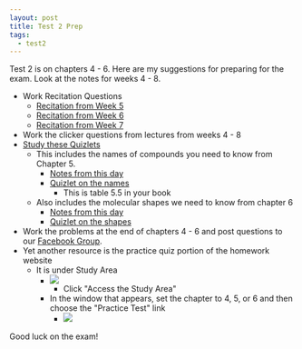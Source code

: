 ```yaml
---
layout: post
title: Test 2 Prep
tags:
  - test2
---
```


Test 2 is on chapters 4 - 6. Here are my suggestions for preparing for the exam. Look at the notes for weeks 4 - 8.

+ Work Recitation Questions
  + [Recitation from Week 5](https://jmbeach.github.io/CH101-008/2016/09/21/week-5-recitation-1st-for-test-2.html)
  + [Recitation from Week 6](https://jmbeach.github.io/CH101-008/2016/09/21/week-6-recitation-2nd-for-test-2.html)
  + [Recitation from Week 7](https://jmbeach.github.io/CH101-008/2016/10/05/test-2-recitation-3.html)
+ Work the clicker questions from lectures from weeks 4 - 8
+ [Study these Quizlets](https://quizlet.com/Jared_Beach/folders/ch-101-test-2)
  + This includes the names of compounds you need to know from Chapter 5.
    + [Notes from this day](https://jmbeach.github.io/CH101-008/2016/09/21/week-6-day-2.html)
    + [Quizlet on the names](https://quizlet.com/_2jbzxn)
      + This is table 5.5 in your book
  + Also includes the molecular shapes we need to know from chapter 6
    + [Notes from this day](https://jmbeach.github.io/CH101-008/2016/10/03/week-8-day-1.html)
    + [Quizlet on the shapes](https://quizlet.com/_2larmb)
+ Work the problems at the end of chapters 4 - 6 and post questions to our [Facebook Group](https://www.facebook.com/groups/1808499582716052/).
+ Yet another resource is the practice quiz portion of the homework website
  + It is under Study Area
    + ![](../../../assets/2016-10-02-test-2-prep-045f9.png)
      + Click "Access the Study Area"
    + In the window that appears, set the chapter to 4, 5, or 6 and then choose the "Practice Test" link
      + ![](../../../assets/2016-10-02-test-2-prep-547dc.png)

Good luck on the exam!
